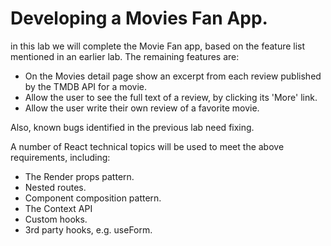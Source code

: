 # Developing a Movies Fan App.

in this lab we will complete the Movie Fan app, based on the feature list mentioned in an earlier lab. The remaining features are:

+ On the Movies detail page show an excerpt from each review published by the TMDB API for a movie.
+ Allow the user to see the full text of a review, by clicking its 'More' link.
+ Allow the user write their own review of a favorite movie. 

Also, known bugs identified in the previous lab need fixing. 

A number of React technical topics will be used to meet the above requirements, including:

+ The Render props pattern.
+ Nested routes.
+ Component composition pattern.
+ The Context API
+ Custom hooks.
+ 3rd party hooks, e.g. useForm.

